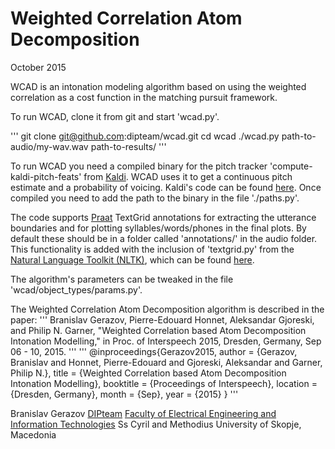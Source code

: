 # Weighted Correlation Atom Decomposition 
October 2015

WCAD is an intonation modeling algorithm based on using the weighted correlation as a cost function in the matching pursuit framework. 

To run WCAD, clone it from git and start 'wcad.py'.

'''
git clone git@github.com:dipteam/wcad.git
cd wcad
./wcad.py path-to-audio/my-wav.wav path-to-results/
'''

To run WCAD you need a compiled binary for the pitch tracker 'compute-kaldi-pitch-feats' from [Kaldi](http://kaldi-asr.org/). WCAD uses it to get a continuous pitch estimate and a probability of voicing. Kaldi's code can be found [here](https://github.com/kaldi-asr/kaldi). Once compiled you need to add the path to the binary in the file './paths.py'.

The code supports [Praat](http://www.fon.hum.uva.nl/praat/) TextGrid annotations for extracting the utterance boundaries and for plotting syllables/words/phones in the final plots. By default these should be in a folder called 'annotations/' in the audio folder. This functionality is added with the inclusion of 'textgrid.py' from the [Natural Language Toolkit (NLTK)](https://github.com/nltk/nltk_contrib), which can be found [here](https://github.com/nltk/nltk_contrib/blob/master/nltk_contrib/textgrid.py).

The algorithm's parameters can be tweaked in the file 'wcad/object_types/params.py'.

The Weighted Correlation Atom Decomposition algorithm is described in the paper:
'''
Branislav Gerazov, Pierre-Edouard Honnet, Aleksandar Gjoreski, and Philip N. Garner, "Weighted Correlation based Atom Decomposition Intonation Modelling," in Proc. of Interspeech 2015, Dresden, Germany, Sep 06 - 10, 2015.
'''
'''
@inproceedings{Gerazov2015,
    author = {Gerazov, Branislav and Honnet, Pierre-Edouard and Gjoreski, Aleksandar and Garner, Philip N.},
    title = {Weighted Correlation based Atom Decomposition Intonation Modelling},
    booktitle = {Proceedings of Interspeech},
    location = {Dresden, Germany},
    month = {Sep},
    year = {2015}
}
'''

Branislav Gerazov
[DIPteam](http://dipteam.feit.ukim.edu.mk/)
[Faculty of Electrical Engineering and Information Technologies](www.feit.ukim.edu.mk)
Ss Cyril and Methodius University of Skopje,
Macedonia